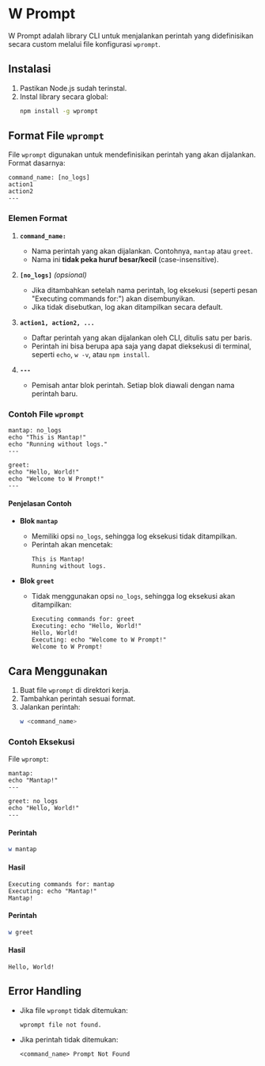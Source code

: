 # W Prompt

W Prompt adalah library CLI untuk menjalankan perintah yang didefinisikan secara custom melalui file konfigurasi `wprompt`.

## Instalasi
1. Pastikan Node.js sudah terinstal.
2. Instal library secara global:
   ```bash
   npm install -g wprompt
   ```

## Format File `wprompt`
File `wprompt` digunakan untuk mendefinisikan perintah yang akan dijalankan. Format dasarnya:

```plaintext
command_name: [no_logs]
action1
action2
---
```

### Elemen Format
1. **`command_name:`**
   - Nama perintah yang akan dijalankan. Contohnya, `mantap` atau `greet`.
   - Nama ini **tidak peka huruf besar/kecil** (case-insensitive).

2. **`[no_logs]`** *(opsional)*
   - Jika ditambahkan setelah nama perintah, log eksekusi (seperti pesan "Executing commands for:") akan disembunyikan.
   - Jika tidak disebutkan, log akan ditampilkan secara default.

3. **`action1, action2, ...`**
   - Daftar perintah yang akan dijalankan oleh CLI, ditulis satu per baris.
   - Perintah ini bisa berupa apa saja yang dapat dieksekusi di terminal, seperti `echo`, `w -v`, atau `npm install`.

4. **`---`**
   - Pemisah antar blok perintah. Setiap blok diawali dengan nama perintah baru.

### Contoh File `wprompt`
```plaintext
mantap: no_logs
echo "This is Mantap!"
echo "Running without logs."
---

greet:
echo "Hello, World!"
echo "Welcome to W Prompt!"
---
```

#### Penjelasan Contoh
- **Blok `mantap`**
  - Memiliki opsi `no_logs`, sehingga log eksekusi tidak ditampilkan.
  - Perintah akan mencetak:
    ```
    This is Mantap!
    Running without logs.
    ```

- **Blok `greet`**
  - Tidak menggunakan opsi `no_logs`, sehingga log eksekusi akan ditampilkan:
    ```
    Executing commands for: greet
    Executing: echo "Hello, World!"
    Hello, World!
    Executing: echo "Welcome to W Prompt!"
    Welcome to W Prompt!
    ```

## Cara Menggunakan
1. Buat file `wprompt` di direktori kerja.
2. Tambahkan perintah sesuai format.
3. Jalankan perintah:
   ```bash
   w <command_name>
   ```

### Contoh Eksekusi
File `wprompt`:
```plaintext
mantap:
echo "Mantap!"
---

greet: no_logs
echo "Hello, World!"
---
```
#### Perintah
```bash
w mantap
```
#### Hasil
```
Executing commands for: mantap
Executing: echo "Mantap!"
Mantap!
```

#### Perintah
```bash
w greet
```
#### Hasil
```
Hello, World!
```

## Error Handling
- Jika file `wprompt` tidak ditemukan:
  ```
  wprompt file not found.
  ```
- Jika perintah tidak ditemukan:
  ```
  <command_name> Prompt Not Found
  ```
